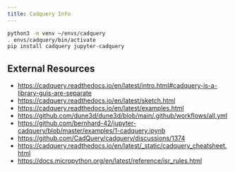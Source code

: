 ```yaml
---
title: Cadquery Info
---
```


```bash
python3 -m venv ~/envs/cadquery
. envs/cadquery/bin/activate
pip install cadquery jupyter-cadquery
```
## External Resources


* <https://cadquery.readthedocs.io/en/latest/intro.html#cadquery-is-a-library-guis-are-separate>
* <https://cadquery.readthedocs.io/en/latest/sketch.html>
* <https://cadquery.readthedocs.io/en/latest/examples.html>
* <https://github.com/dune3d/dune3d/blob/main/.github/workflows/all.yml>
* <https://github.com/bernhard-42/jupyter-cadquery/blob/master/examples/1-cadquery.ipynb>
* <https://github.com/CadQuery/cadquery/discussions/1374>
* <https://cadquery.readthedocs.io/en/latest/_static/cadquery_cheatsheet.html>
* <https://docs.micropython.org/en/latest/reference/isr_rules.html>

